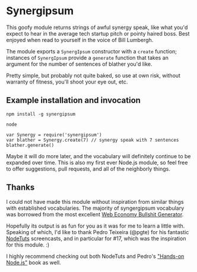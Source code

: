 # Synergipsum

This goofy module returns strings of awful synergy speak, like what you'd
expect to hear in the average tech startup pitch or pointy haired boss.
Best enjoyed when read to yourself in the voice of Bill Lumbergh.

The module exports a `SynergIpsum` constructor with a `create` function;
instances of `SynergIpsum` provide a `generate` function that takes an
argument for the number of sentences of blather you'd like.

Pretty simple, but probably not quite baked, so use at own risk,
without warranty of fitness, you'll shoot your eye out, etc.

## Example installation and invocation

```
npm install -g synergipsum
```

```
node

var Synergy = require('synergipsum')
var blather = Synergy.create(7) // synergy speak with 7 sentences
blather.generate()
```

Maybe it will do more later, and the vocabulary will definitely continue
to be expanded over time. This is also my first ever Node.js module, so feel
free to offer suggestions, pull requests, and all of the neighborly things.

## Thanks

I could not have made this module without inspiration from similar things
with established vocabularies. The majority of syngergipsum vocabulary was
borrowed from the most excellent
[Web Economy Bullshit Generator](http://www.dack.com/web/bullshit.html).

Hopefully its output is as fun for you as it was for me to learn a
little with. Speaking of which, I'd like to thank Pedro Teixeira (@pgte) for
his fantastic [NodeTuts](http://nodetuts.com/) screencasts, and in
particular for #17, which was the inspiration for this module. :)

I highly recommend checking out both NodeTuts and
Pedro's ["Hands-on Node.js"](http://nodetuts.com/handson-nodejs-book.html)
book as well.
